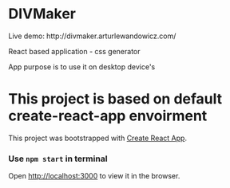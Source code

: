 <h1>DIVMaker</h1>
<p>Live demo: http://divmaker.arturlewandowicz.com/</p>
<p>React based application - css generator</p>
<p>App purpose is to use it on desktop device's</p>

# This project is based on default create-react-app envoirment

This project was bootstrapped with [Create React App](https://github.com/facebook/create-react-app).

### Use `npm start` in terminal

Open [http://localhost:3000](http://localhost:3000) to view it in the browser.
